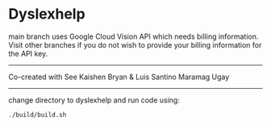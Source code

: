 # Dyslexhelp
main branch uses Google Cloud Vision API which needs billing information.\
Visit other branches if you do not wish to provide your billing information for the API key.
___
Co-created with See Kaishen Bryan & Luis Santino Maramag Ugay
___

change directory to dyslexhelp and run code using:
```bash
./build/build.sh
```

